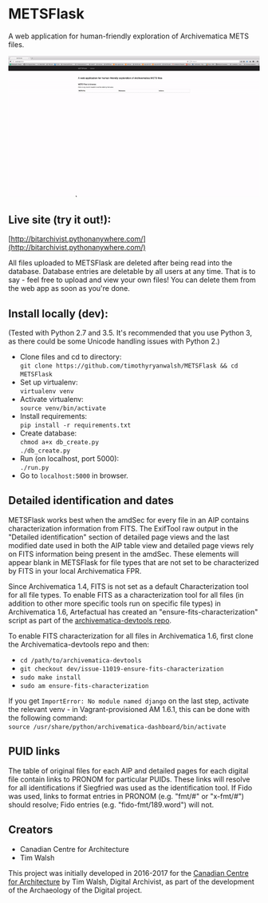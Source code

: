 # METSFlask  

A web application for human-friendly exploration of Archivematica METS files.

![demo](metsflask-demo.gif)

## Live site (try it out!):  
[http://bitarchivist.pythonanywhere.com/](http://bitarchivist.pythonanywhere.com/)  

All files uploaded to METSFlask are deleted after being read into the database. Database entries are deletable by all users at any time. That is to say - feel free to upload and view your own files! You can delete them from the web app as soon as you're done.  

## Install locally (dev):  
(Tested with Python 2.7 and 3.5. It's recommended that you use Python 3, as there could be some Unicode handling issues with Python 2.)  

* Clone files and cd to directory:  
`git clone https://github.com/timothyryanwalsh/METSFlask && cd METSFlask`  
* Set up virtualenv:  
`virtualenv venv`  
* Activate virtualenv:  
`source venv/bin/activate`  
* Install requirements:  
`pip install -r requirements.txt`   
* Create database:  
`chmod a+x db_create.py`    
`./db_create.py`  
* Run (on localhost, port 5000):  
`./run.py`  
* Go to `localhost:5000` in browser.  

## Detailed identification and dates

METSFlask works best when the amdSec for every file in an AIP contains characterization information from FITS. The ExifTool raw output in the "Detailed identification" section of detailed page views and the last modified date used in both the AIP table view and detailed page views rely on FITS information being present in the amdSec. These elements will appear blank in METSFlask for file types that are not set to be characterized by FITS in your local Archivematica FPR.  

Since Archivematica 1.4, FITS is not set as a default Characterization tool for all file types. To enable FITS as a characterization tool for all files (in addition to other more specific tools run on specific file types) in Archivematica 1.6, Artefactual has created an "ensure-fits-characterization" script as part of the [archivematica-devtools repo](https://github.com/artefactual/archivematica-devtools/tree/dev/issue-11019-ensure-fits-characterization).

To enable FITS characterization for all files in Archivematica 1.6, first clone the Archivematica-devtools repo and then:  
* `cd /path/to/archivematica-devtools`  
* `git checkout dev/issue-11019-ensure-fits-characterization`  
* `sudo make install`  
* `sudo am ensure-fits-characterization`

If you get `ImportError: No module named django` on the last step, activate the relevant venv - in Vagrant-provisioned AM 1.6.1, this can be done with the following command:  
`source /usr/share/python/archivematica-dashboard/bin/activate` 

## PUID links

The table of original files for each AIP and detailed pages for each digital file contain links to PRONOM for particular PUIDs. These links will resolve for all identifications if Siegfried was used as the identification tool. If Fido was used, links to format entries in PRONOM (e.g. "fmt/#" or "x-fmt/#") should resolve; Fido entries (e.g. "fido-fmt/189.word") will not. 

## Creators

* Canadian Centre for Architecture
* Tim Walsh

This project was initially developed in 2016-2017 for the [Canadian Centre for Architecture](https://www.cca.qc.ca) by Tim Walsh, Digital Archivist, as part of the development of the Archaeology of the Digital project.
